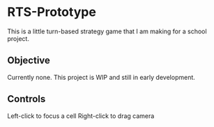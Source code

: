 # RTS-Prototype
This is a little turn-based strategy game that I am making for a school project.

## Objective
Currently none. This project is WIP and still in early development.

## Controls
Left-click to focus a cell
Right-click to drag camera
